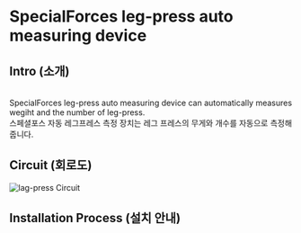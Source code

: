 # SpecialForces leg-press auto measuring device

## Intro (소개)
</br> SpecialForces leg-press auto measuring device can automatically measures wegiht and the number of leg-press.
</br> 스페셜포스 자동 레그프레스 측정 장치는 레그 프레스의 무게와 개수를 자동으로 측정해줍니다.

## Circuit (회로도)
![lag-press Circuit](https://user-images.githubusercontent.com/26067127/97019807-ba969400-158b-11eb-9d4a-18ec10578735.png)
</br>

## Installation Process (설치 안내)
 
